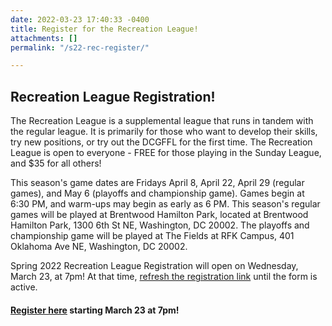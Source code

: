 ```yaml
---
date: 2022-03-23 17:40:33 -0400
title: Register for the Recreation League!
attachments: []
permalink: "/s22-rec-register/"

---
```

## Recreation League Registration!

The Recreation League is a supplemental league that runs in tandem with the regular league. It is primarily for those who want to develop their skills, try new positions, or try out the DCGFFL for the first time.  The Recreation League is open to everyone - FREE for those playing in the Sunday League, and $35 for all others!

This season's game dates are Fridays April 8, April 22, April 29 (regular games), and May 6 (playoffs and championship game). Games begin at 6:30 PM, and warm-ups may begin as early as 6 PM.  This season's regular games will be played at Brentwood Hamilton Park, located at Brentwood Hamilton Park, 1300 6th St NE, Washington, DC 20002. The playoffs and championship game will be played at The Fields at RFK Campus, 401 Oklahoma Ave NE, Washington, DC 20002.

Spring 2022 Recreation League Registration will open on Wednesday, March 23, at 7pm! At that time, [refresh the registration link](https://forms.gle/41VzGUi7M1pxechCA) until the form is active.

#### [Register here](https://forms.gle/41VzGUi7M1pxechCA) starting March 23 at 7pm!